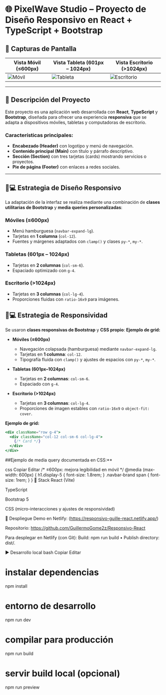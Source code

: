 # 🌐 PixelWave Studio – Proyecto de Diseño Responsivo en React + TypeScript + Bootstrap  

## 📸 Capturas de Pantalla

| Vista Móvil (≤600px) | Vista Tableta (601px – 1024px) | Vista Escritorio (>1024px) |
|----------------------|--------------------------------|----------------------------|
| ![Móvil](./assets/mobile.png) | ![Tableta](./assets/tablet.png) | ![Escritorio](./assets/computadora.png) |


---

## 📝 Descripción del Proyecto  

Este proyecto es una aplicación web desarrollada con **React**, **TypeScript** y **Bootstrap**, diseñada para ofrecer una experiencia **responsiva** que se adapta a dispositivos móviles, tabletas y computadoras de escritorio.  

### Características principales:  
- **Encabezado (Header)** con logotipo y menú de navegación.  
- **Contenido principal (Main)** con título y párrafo descriptivo.  
- **Sección (Section)** con tres tarjetas (cards) mostrando servicios o proyectos.  
- **Pie de página (Footer)** con enlaces a redes sociales.  

---

## 📱💻 Estrategia de Diseño Responsivo  

La adaptación de la interfaz se realiza mediante una combinación de **clases utilitarias de Bootstrap** y **media queries personalizadas**:  

### Móviles (≤600px)  
- Menú hamburguesa (`navbar-expand-lg`).
- Tarjetas en **1 columna** (`col-12`).
- Fuentes y márgenes adaptados con `clamp()` y clases `py-*`, `my-*`.

### Tabletas (601px – 1024px)  
- Tarjetas en **2 columnas** (`col-sm-6`).
- Espaciado optimizado con `g-4`.

### Escritorio (>1024px)  
- Tarjetas en **3 columnas** (`col-lg-4`).
- Proporciones fluidas con `ratio-16x9` para imágenes.

## 📱💻 Estrategia de Responsividad

Se usaron **clases responsivas de Bootstrap** y **CSS propio**:
**Ejemplo de grid:**
<div className="col-12 col-sm-6 col-lg-4">

- **Móviles (≤600px)**
  - Navegación colapsada (hamburguesa) mediante `navbar-expand-lg`.
  - Tarjetas en **1 columna**: `col-12`.
  - Tipografía fluida con `clamp()` y ajustes de espacios con `py-*`, `my-*`.

- **Tabletas (601px–1024px)**
  - Tarjetas en **2 columnas**: `col-sm-6`.
  - Espaciado con `g-4`.

- **Escritorio (>1024px)**
  - Tarjetas en **3 columnas**: `col-lg-4`.
  - Proporciones de imagen estables con `ratio-16x9` o `object-fit: cover`.

**Ejemplo de grid:**
```jsx
<div className="row g-4">
  <div className="col-12 col-sm-6 col-lg-4">
    {/* Card */}
  </div>
</div>
```


##Ejemplo de media query documentada en CSS:**

css
Copiar
Editar
/* ≤600px: mejora legibilidad en móvil */
@media (max-width: 600px) {
  h1.display-5 { font-size: 1.8rem; }
  .navbar-brand span { font-size: 1rem; }
}
🧰 Stack
React (Vite)

TypeScript

Bootstrap 5

CSS (micro-interacciones y ajustes de responsividad)

🚀 Despliegue
Demo en Netlify: (https://responsivo-guille-react.netlify.app/)

Repositorio: https://github.com/GuillermoGome2z/Responsivo-React

Para desplegar en Netlify (con Git): Build: npm run build • Publish directory: dist/.

▶️ Desarrollo local
bash
Copiar
Editar
# instalar dependencias
npm install

# entorno de desarrollo
npm run dev

# compilar para producción
npm run build

# servir build local (opcional)
npm run preview


